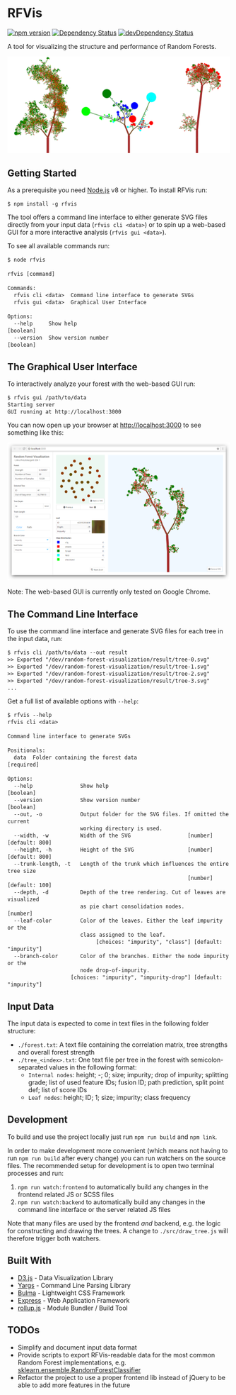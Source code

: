 # RFVis

[![npm version](https://badge.fury.io/js/rfvis.svg)](https://www.npmjs.com/package/rfvis)
[![Dependency Status](https://david-dm.org/birnbaum/rfvis.svg)](https://david-dm.org/birnbaum/rfvis)
[![devDependency Status](https://david-dm.org/birnbaum/rfvis/dev-status.svg)](https://david-dm.org/birnbaum/rfvis#info=devDependencies)

A tool for visualizing the structure and performance of Random Forests.

![Tree](images/tree.png)

## Getting Started 

As a prerequisite you need [Node.js](https://nodejs.org/en/download/) v8 or higher. To install RFVis run:
```
$ npm install -g rfvis
```


The tool offers a command line interface to either generate SVG files directly from your input data (`rfvis cli <data>`) or to spin up a web-based GUI for a more interactive analysis (`rfvis gui <data>`).

To see all available commands run:
```
$ node rfvis

rfvis [command]

Commands:
  rfvis cli <data>  Command line interface to generate SVGs
  rfvis gui <data>  Graphical User Interface

Options:
  --help     Show help                                                 [boolean]
  --version  Show version number                                       [boolean]
```

## The Graphical User Interface
To interactively analyze your forest with the web-based GUI run:
```
$ rfvis gui /path/to/data
Starting server
GUI running at http://localhost:3000
```
You can now open up your browser at <http://localhost:3000> to see something like this:

![Tree](images/screenshot.png)

Note: The web-based GUI is currently only tested on Google Chrome.



## The Command Line Interface
To use the command line interface and generate SVG files for each tree in the input data, run:
```
$ rfvis cli /path/to/data --out result
>> Exported "/dev/random-forest-visualization/result/tree-0.svg"
>> Exported "/dev/random-forest-visualization/result/tree-1.svg"
>> Exported "/dev/random-forest-visualization/result/tree-2.svg"
>> Exported "/dev/random-forest-visualization/result/tree-3.svg"
...
```

Get a full list of available options with `--help`:
```
$ rfvis --help
rfvis cli <data>

Command line interface to generate SVGs

Positionals:
  data  Folder containing the forest data                             [required]

Options:
  --help               Show help                                       [boolean]
  --version            Show version number                             [boolean]
  --out, -o            Output folder for the SVG files. If omitted the current
                       working directory is used.
  --width, -w          Width of the SVG                  [number] [default: 800]
  --height, -h         Height of the SVG                 [number] [default: 800]
  --trunk-length, -t   Length of the trunk which influences the entire tree size
                                                         [number] [default: 100]
  --depth, -d          Depth of the tree rendering. Cut of leaves are visualized
                       as pie chart consolidation nodes.                [number]
  --leaf-color         Color of the leaves. Either the leaf impurity or the
                       class assigned to the leaf.
                            [choices: "impurity", "class"] [default: "impurity"]
  --branch-color       Color of the branches. Either the node impurity or the
                       node drop-of-impurity.
                    [choices: "impurity", "impurity-drop"] [default: "impurity"]
```

## Input Data
The input data is expected to come in text files in the following folder structure:
- `./forest.txt`: A text file containing the correlation matrix, tree strengths and overall forest strength
- `./tree_<index>.txt`: One text file per tree in the forest with semicolon-separated values in the following format:
    - `Internal nodes`: height;  -; 0; size; impurity; drop of impurity; splitting grade; list of used feature IDs; fusion ID; path prediction, split point def; list of score IDs
    - `Leaf nodes`: height; ID; 1; size; impurity; class frequency


## Development
To build and use the project locally just run `npm run build` and `npm link`.

In order to make development more convenient (which means not having to run `npm run build` after every change) you can run watchers on the source files. The recommended setup for development is to open two terminal processes and run:
1. `npm run watch:frontend` to automatically build any changes in the frontend related JS or SCSS files
2. `npm run watch:backend` to automatically build any changes in the command line interface or the server related JS files

Note that many files are used by the frontend _and_ backend, e.g. the logic for constructing and drawing the trees. A change to `./src/draw_tree.js` will therefore trigger both watchers.


## Built With

* [D3.js](https://d3js.org/) - Data Visualization Library
* [Yargs](https://github.com/yargs/yargs) - Command Line Parsing Library
* [Bulma](https://bulma.io/) - Lightweight CSS Framework
* [Express](https://expressjs.com/) - Web Application Framework
* [rollup.js](https://rollupjs.org/) - Module Bundler / Build Tool


## TODOs

* Simplify and document input data format
* Provide scripts to export RFVis-readable data for the most common Random Forest implementations, e.g. [sklearn.ensemble.RandomForestClassifier](http://scikit-learn.org/stable/modules/generated/sklearn.ensemble.RandomForestClassifier.html)
* Refactor the project to use a proper frontend lib instead of jQuery to be able to add more features in the future
